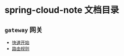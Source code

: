 # spring-cloud-note 文档目录

## `gateway` 网关
- [快速开始](https://github.com/SinKnight/spring-cloud-note/blob/master/docs/spring-cloud-gateway/1.%20%E5%BF%AB%E9%80%9F%E5%BC%80%E5%A7%8B.md)
- [路由规则](https://github.com/SinKnight/spring-cloud-note/blob/master/docs/spring-cloud-gateway/2.%20%E8%B7%AF%E7%94%B1%E8%A7%84%E5%88%99.md)